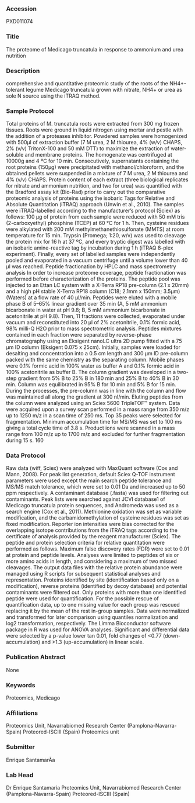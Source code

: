 ### Accession
PXD011074

### Title
The proteome of Medicago truncatula in response to ammonium and urea nutrition

### Description
comprehensive and quantitative proteomic study of the roots of the NH4+-tolerant legume Medicago truncatula grown with nitrate, NH4+ or urea as sole N source using the iTRAQ method.

### Sample Protocol
Total proteins of M. truncatula roots were extracted from 300 mg frozen tissues. Roots were ground in liquid nitrogen using mortar and pestle with the addition of a proteases inhibitor. Powdered  samples  were  homogenized  with  500µl  of  extraction  buffer  (7  M  urea,  2  M thiourea,  4%  (w/v)  CHAPS,  2%  (v/v)  TritonX-100  and  50  mM  DTT)  to  maximize  the extraction  of  water-soluble  and  membrane  proteins.  The  homogenate  was  centrifuged at 10000g and 4 ºC for 10 min. Consecutively, supernatants containing the root proteins (150µg) were precipitated with methanol/chloroform, and the obtained pellets were suspended in a mixture of 7  M  urea,  2  M  thiourea and  4% (v/v) CHAPS.  Protein  content  of each extract (three  biological  replicates  for  nitrate  and  ammonium  nutrition,  and  two  for  urea)  was quantified with the Bradford assay kit (Bio-Rad) prior to carry out the comparative proteomic analysis of proteins using the isobaric Tags for Relative and Absolute Quantitation (iTRAQ) approach  (Unwin  et  al.,  2010).  The  samples  were  iTRAQ-labelled  according  to  the manufacturer’s protocol (Sciex) as follows: 100 µg of protein from each sample were reduced with 50 mM tris (2-carboxyethyl) phosphine (TCEP) at 60 °C for 1 h. Then, cysteine residues were alkylated with 200 mM methylmethanethiosulfonate (MMTS) at room temperature for 15 min. Trypsin (Promega; 1:20, w/v) was used to cleavage the protein mix for 16 h at 37 ºC, and every tryptic digest was labelled with an isobaric amine-reactive tag by incubation during 1 h (iTRAQ 8-plex experiment). Finally, every set of labelled samples were independently pooled and evaporated in a vacuum centrifuge until a volume lower than 40 µl was reached.  Peptide fractionation by HPLC and mass spectrometry analysis In  order  to  increase  proteome  coverage,  peptide  fractionation  was  performed  before characterization of the proteins. The peptide pool was injected to an Ettan LC system with a X-Terra RP18 pre-column (2.1 x 20mm) and a high pH stable X-Terra RP18 column (C18; 2.1mm x 150mm; 3.5µm) (Waters) at a flow rate of 40 µl/min. Peptides were eluted with a mobile phase B of 5–65% linear gradient over 35 min (A, 5 mM ammonium bicarbonate in water  at  pH  9.8;  B,  5  mM  ammonium  bicarbonate  in  acetonitrile  at  pH  9.8).  Then, 11 fractions  were  collected,  evaporated  under  vacuum  and  reconstituted  into  20  μl  of  2% acetonitrile, 0.1% formic acid, 98% milli-Q H2O prior to mass spectrometric analysis.  Peptides mixtures contained in each fraction were separated by reverse-phase chromatography using an Eksigent nanoLC ultra 2D pump fitted with a 75 μm ID column (Eksigent 0.075 x 25cm). Initially, samples were loaded for desalting and concentration into a 0.5 cm length and 300  μm  ID pre-column  packed  with  the same chemistry as  the separating column. Mobile phases were 0.1% formic acid in 100% water as buffer A and 0.1% formic acid in 100% acetonitrile as buffer B. The column gradient was developed in a two-step gradient from 5% B to 25% B in 180 min and 25% B to 40% B in 30 min. Column was equilibrated in 95% B for 10 min and 5% B for 15 min. During the processes, the pre-column was in line with the column and flow was maintained all along the gradient at 300 nl/min. Eluting peptides from the column were analyzed using an Sciex 5600 TripleTOF™ system. Data were acquired upon a survey  scan performed in a mass range from 350 m/z up to 1250 m/z in a scan time of 250  ms.  Top  35 peaks were  selected  for  fragmentation.  Minimum accumulation  time  for MS/MS was set to 100 ms giving a total cycle time of 3.8 s. Product ions were scanned in a mass range from 100 m/z up to 1700 m/z and excluded for further fragmentation during 15 s. 160

### Data Protocol
Raw data (wiff, Sciex) were analyzed with MaxQuant software (Cox and Mann, 2008). For peak list  generation, default Sciex  Q-TOF  instrument parameters were used except the main search  peptide  tolerance  and  MS/MS  match  tolerance,  which  were  set  to  0.01  Da  and increased up to 50 ppm respectively. A contaminant database (.fasta) was used for filtering out contaminants. Peak lists were searched against JCVI database1 of Medicago truncatula protein  sequences,  and  Andromeda  was  used  as  a  search  engine  (Cox  et  al.,  2011). Methionine  oxidation  was  set  as  variable  modification,  and  the  carbamidomethylation of cysteine residues was set as fixed modification. Reporter ion intensities were bias corrected for the overlapping isotope contributions from the iTRAQ tags according to the certificate of analysis  provided  by the  reagent  manufacturer  (Sciex).  The  peptide  and  protein selection criteria for relative quantitation were performed as follows. Maximum false discovery rates (FDR) were set to 0.01 at protein and peptide levels. Analyses were limited to peptides of six or more amino  acids  in length,  and  considering  a maximum of two  missed  cleavages. The output  data  files  with  the  relative  protein  abundance  were  managed  using  R  scripts  for subsequent statistical analyses and representation. Proteins identified by site (identification based only on a modification), reverse proteins (identified by decoy database) and potential contaminants were filtered out. Only proteins with more than one identified peptide were used for quantification. For the possible rescue of quantification data, up to one missing value for each group was rescued replacing it by the mean of the rest in-group samples. Data were normalized  and  transformed  for  later  comparison  using  quantiles  normalization  and log2 transformation, respectively. The Limma Bioconductor software package in R was used for ANOVA analyses. Significant and differential data were selected by a p-value lower tan 0.01, fold changes of <0.77 (down-accumulation) and >1.3 (up-accumulation) in linear scale.

### Publication Abstract
None

### Keywords
Proteomics, Medicago

### Affiliations
Proteomics Unit, Navarrabiomed Research Center (Pamplona-Navarra-Spain) Proteored-ISCIII (Spain)
Proteomics unit

### Submitter
Enrique SantamarÃ­a

### Lab Head
Dr Enrique Santamaria
Proteomics Unit, Navarrabiomed Research Center (Pamplona-Navarra-Spain) Proteored-ISCIII (Spain)



